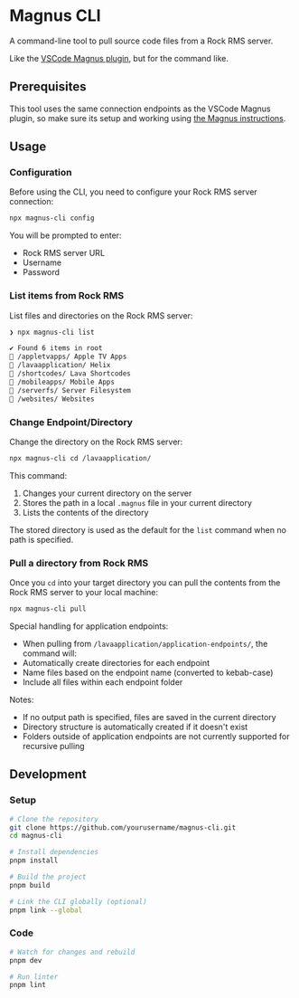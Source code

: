 # Magnus CLI

A command-line tool to pull source code files from a Rock RMS server.

Like the [VSCode Magnus plugin](https://www.triumph.tech/magnus), but for the command like.

## Prerequisites

This tool uses the same connection endpoints as the VSCode Magnus plugin, so make sure its setup and working using [the Magnus instructions](https://marketplace.visualstudio.com/items?itemName=TriumphTech.magnus).

## Usage

### Configuration

Before using the CLI, you need to configure your Rock RMS server connection:

```bash
npx magnus-cli config
```

You will be prompted to enter:

- Rock RMS server URL
- Username
- Password

### List items from Rock RMS

List files and directories on the Rock RMS server:

```bash
❯ npx magnus-cli list

✔ Found 6 items in root
📁 /appletvapps/ Apple TV Apps
📁 /lavaapplication/ Helix
📁 /shortcodes/ Lava Shortcodes
📁 /mobileapps/ Mobile Apps
📁 /serverfs/ Server Filesystem
📁 /websites/ Websites
```

### Change Endpoint/Directory

Change the directory on the Rock RMS server:

```bash
npx magnus-cli cd /lavaapplication/
```

This command:

1. Changes your current directory on the server
2. Stores the path in a local `.magnus` file in your current directory
3. Lists the contents of the directory

The stored directory is used as the default for the `list` command when no path is specified.

### Pull a directory from Rock RMS

Once you `cd` into your target directory you can pull the contents from the Rock RMS server to your local machine:

```bash
npx magnus-cli pull
```

Special handling for application endpoints:

- When pulling from `/lavaapplication/application-endpoints/`, the command will:
- Automatically create directories for each endpoint
- Name files based on the endpoint name (converted to kebab-case)
- Include all files within each endpoint folder

Notes:

- If no output path is specified, files are saved in the current directory
- Directory structure is automatically created if it doesn't exist
- Folders outside of application endpoints are not currently supported for recursive pulling

## Development

### Setup

```bash
# Clone the repository
git clone https://github.com/yourusername/magnus-cli.git
cd magnus-cli

# Install dependencies
pnpm install

# Build the project
pnpm build

# Link the CLI globally (optional)
pnpm link --global
```

### Code

```bash
# Watch for changes and rebuild
pnpm dev

# Run linter
pnpm lint
```
